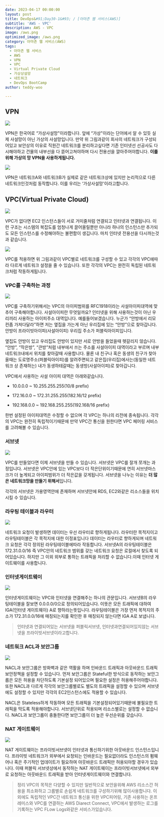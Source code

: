 ```yaml
---
date: 2023-04-17 00:00:00
layout: post
title: DevOps&#91;Day30-1&#93; / [아마존 웹 서비스(AWS)]
subtitle: 'AWS - VPC'
description: AWS - VPC
image: /aws.png
optimized_image: /aws.png
category: 아마존 웹 서비스(AWS)
tags:
  - 아마존 웹 서비스
  - AWS
  - VPN
  - VPC
  - Virtual Private Cloud
  - 가상상설망
  - 네트워크
  - DevOps BootCamp
author: teddy-woo

---
```


## VPN

![](https://velog.velcdn.com/images/arnold_99/post/e04f57dc-05ec-46f1-85df-862734006236/image.png)

VPN은 한국어로 “가상사설망"이라합니다. 앞에 “가상"이라는 단어에서 알 수 있듯 실제 사설망이 아닌 가상의 사설망입니다.
만약 위 그림과같이 회사의 네트워크가 구성되어있고 보안상의 이유로 직원간 네트워크를 분리하고싶다면 기존 인터넷선 선공사도 다시해야하고 건물의 내부선을 다 뜯어고쳐야하며 다시 전용선을 깔아주어야합니다.
**이를위해 가상의 망 VPN을 사용하게됩니다.**

![](https://velog.velcdn.com/images/arnold_99/post/4e0c17b2-2ab7-4ac3-b5a1-129e67beac64/image.png)

VPN은 네트워크A와 네트워크B가 실제로 같은 네트워크상에 있지만 논리적으로 다른네트워크인것처럼 동작합니다. 이를 우리는 ‘가상사설망'이라고합니다.

## VPC(Virtual Private Cloud)

![](https://velog.velcdn.com/images/arnold_99/post/af87f573-d5dc-4386-ad3b-f0af1ee57410/image.png)

VPC가 없다면 EC2 인스턴스들이 서로 거미줄처럼 연결되고 인터넷과 연결됩니다.
이런 구조는 시스템의 복잡도를 엄청나게 끌어올릴뿐만 아니라 하나의 인스턴스만 추가되도 모든 인스턴스를 수정해야하는 불편함이 생깁니다. 마치 인터넷 전용선을 다시까는것과 같습니다.

![](https://velog.velcdn.com/images/arnold_99/post/f9585957-0556-4495-9135-db16ac41176b/image.png)

VPC를 적용하면 위 그림과같이 VPC별로 네트워크를 구성할 수 있고 각각의 VPC에따라 다르게 네트워크 설정을 줄 수 있습니다. 또한 각각의 VPC는 완전히 독립된 네트워크처럼 작동하게됩니다.

### VPC를 구축하는 과정

![](https://velog.velcdn.com/images/arnold_99/post/cc52b9b2-78e4-4183-8505-dd830bee8b7b/image.png)

VPC를 구축하기위해서는 VPC의 아이피범위를 RFC1918이라는 사설아이피대역에 맞추어 구축해야합니다. 사설아이피란 무엇일까요?
인터넷을 위해 사용하는것이 아닌 우리끼리 사용하는 아이피주소 대역입니다.
예를들어보겠습니다. 누군가 “안방에서 리모컨좀 가져다달라”하면 저는 옆집을 가는게 아닌 우리집에 있는 “안방”으로 찾아갑니다.
안방이 프라이빗아이피(사설아이피) 우리집 주소가 퍼블릭아이피입니다.

옆집도 안방이 있고 우리집도 안방이 있지만 서로 안방을 들었을때 헷갈리지 않습니다.
“안방”, “작은방”, “큰방”처럼 내부에서 쓰는 주소를 사설아이피 대역이라고 부르며 내부 네트워크내에서 위치를 찾아갈때 사용합니다.
물론 내 친구나 혹은 동생의 친구가 찾아올때는 도로명주소(퍼블릭아이피)를 알려주면되고 같은집(우리집)에사는(동일한 네트워크 상 존재하는) 내가 동생하테갈때는 동생방(사설아이피)로 찾아갑니다.

VPC에서 사용하는 사설 아이피 대역은 아래와같습니다.

- 10.0.0.0 ~ 10.255.255.255(10/8 prefix)

- 172.16.0.0 ~ 172.31.255.255(182.16/12 prefix)

- 192.168.0.0 ~ 192.168.255.255(192.168/16 prefix)

한번 설정된 아이피대역은 수정할 수 없으며 각 VPC는 하나의 리전에 종속됩니다.
각각의 VPC는 완전히 독립적이기때문에 만약 VPC간 통신을 원한다면 VPC 페어링 서비스를 고려해볼 수 있습니다.

### 서브넷

![](https://velog.velcdn.com/images/arnold_99/post/899fad4d-7647-4c53-ace4-ab3b78117e23/image.png)

VPC를 만들었다면 이제 서브넷을 만들 수 있습니다.
서브넷은 VPC를 잘개 쪼개는 과정입니다. 서브넷은 VPC안에 있는 VPC보다 더 작은단위이기때문에 연히 서브넷마스크가 더 높게되고 아이피범위가 더 작은값을 갖게됩니다.
서브넷을 나누는 이유는 **더 많은 네트워크망을 만들기 위해서**입니다.

각각의 서브넷은 가용영역안에 존재하며 서브넷안에 RDS, EC2와같은 리소스들을 위치시킬 수 있습니다.

### 라우팅 테이블과 라우터

![](https://velog.velcdn.com/images/dnehgus6975/post/14b95ee6-a153-44c2-8523-fc91bacd63be/image.png)


네트워크 요청이 발생하면 데이터는 우선 라우터로 향하게됩니다.
라우터란 목적지이고 라우팅테이블은 각 목적지에 대한 이정표입니다 데이터는 라우터로 향하게되며 네트워크 요청은 각각 정의된 라우팅테이블에따라 작동합니다.
서브넷A의 라우팅테이블은 172.31.0.0/16 즉 VPC안의 네트워크 범위를 갖는 네트워크 요청은 로컬에서 찾도록 되어있습니다.
하지만 그 이외 외부로 통하는 트래픽을 처리할 수 없습니다.이때 인터넷 게이트웨이를 사용합니다.

### 인터넷게이트웨이
![](https://velog.velcdn.com/images/dnehgus6975/post/f8d766a8-35d4-49b3-bf68-d500771f65f1/image.png)


인터넷게이트웨이는 VPC와 인터넷을 연결해주는 하나의 관문입니다.
서브넷B의 라우팅테이블을 잘보면 0.0.0.0/0으로 정의되어있습니다.
이뜻은 모든 트래픽에 대하여 IGA(인터넷 게이트웨이) A로 향하라는뜻입니다. 라우팅테이블은 가장 먼저 목적지의 주소가 172.31.0.0/16에 매칭되는지를 확인한 후 매칭되지 않는다면 IGA A로 보냅니다.

>인터넷과 연결되어있는 서브넷을 퍼블릭서브넷, 인터넷과연결되어있지않는 서브넷을 프라이빗서브넷이라고합니다.

### 네트워크 ACL과 보안그룹

![](https://velog.velcdn.com/images/dnehgus6975/post/adf509bc-c2fe-499a-974a-14396591adff/image.png)

NACL과 보안그룹은 방화벽과 같은 역활을 하며 인바운드 트래픽과 아웃바운드 트래픽 보안정책을 설정할 수 있습니다.
먼저 보안그룹은 Stateful한 방식으로 동작하는 보안그룹은 모든 허용을 차단하도록 기본설정 되어있으며 필요한 설정은 허용해주어야합니다.
또한 NACL과 다르게 각각의 보안그룹별로도 별도의 트래픽을 설정할 수 있으며 서브넷에도 설정할 수 있지만 각각의 EC2인스턴스에도 적용할 수 있습니다.

NACL은 Stateless하게 작동하며 모든 트래픽을 기본설정되어있기때문에 불필요한 트래픽을 막도록 적용해야합니다.
서브넷단위로 적용되며 리소스별로는 설정할 수 없습니다. NACL과 보안그룹이 충돌한다면 보안그룹이 더 높은 우선순위를 갖습니다.

### NAT 게이트웨이
![](https://velog.velcdn.com/images/dnehgus6975/post/be1e407e-2767-4675-89f4-19d3571d4239/image.png)


NAT 게이트웨이는 프라이빗서브넷이 인터넷과 통신하기위한 아웃바운드 인스턴스입니다.
프라이빗 네트워크가 외부에서 요청되는 인바운드는 필요없더라도 인스턴스의 펌웨어나 혹은 주기적인 업데이트가 필요하여 아웃바운드 트래픽만 허용되야할 경우가 있습니다.
이때 퍼블릭 서브넷상에서 동작하는 NAT 게이트웨이는 프라이빗서브넷에서 외부로 요청하는 아웃바운드 트래픽을 받아 인터넷게이트웨이와 연결합니다.

>정리
VPC의 목적은 다양할 수 있지만 일반적으로 보안을위해 AWS 리소스간 허용을 최소화하고 그룹별로 손쉽게 네트워크를 구성하기위해 많이사용합니다.
이외에도 독립적인 VPC간 네트워크 통신을 위한 VPC피어링, 기존 사용하는 온프레미스와 VPC를 연결하는 AWS Diarect Connect, VPC에서 발생하는 로그를 기록하는 VPC FLow Logs와같은 서비스가있습니다.

